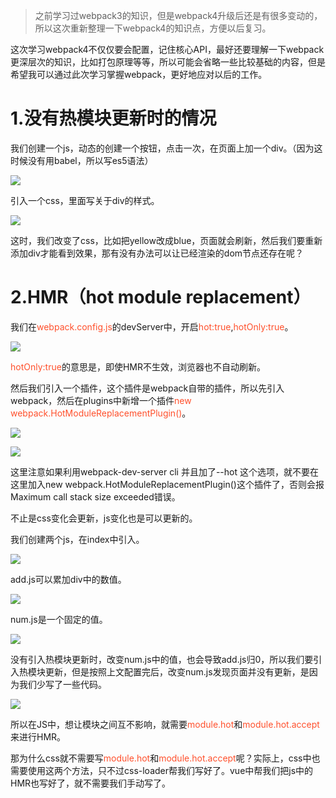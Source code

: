 >之前学习过webpack3的知识，但是webpack4升级后还是有很多变动的，所以这次重新整理一下webpack4的知识点，方便以后复习。

<p>这次学习webpack4不仅仅要会配置，记住核心API，最好还要理解一下webpack更深层次的知识，比如打包原理等等，所以可能会省略一些比较基础的内容，但是希望我可以通过此次学习掌握webpack，更好地应对以后的工作。</p>
<h1>1.没有热模块更新时的情况</h1>
<p>我们创建一个js，动态的创建一个按钮，点击一次，在页面上加一个div。（因为这时候没有用babel，所以写es5语法）</p>

![](https://user-gold-cdn.xitu.io/2019/4/25/16a54ac1e8f50c48?w=647&h=311&f=png&s=26156)

<p>引入一个css，里面写关于div的样式。</p>

![](https://user-gold-cdn.xitu.io/2019/4/25/16a54abfdc67116a?w=405&h=123&f=png&s=6307)

<p>这时，我们改变了css，比如把yellow改成blue，页面就会刷新，然后我们要重新添加div才能看到效果，那有没有办法可以让已经渲染的dom节点还存在呢？</p>
<h1>2.HMR（hot module replacement）</h1>
<p>我们在<font background=#fff5f5 color=#ff502c>webpack.config.js</font>的devServer中，开启<font background=#fff5f5 color=#ff502c>hot:true</font>,<font background=#fff5f5 color=#ff502c>hotOnly:true</font>。</p>

![](https://user-gold-cdn.xitu.io/2019/4/25/16a54b0f03267d03?w=349&h=228&f=png&s=8659)

<p><font background=#fff5f5 color=#ff502c>hotOnly:true</font>的意思是，即使HMR不生效，浏览器也不自动刷新。</p>

<p>然后我们引入一个插件，这个插件是webpack自带的插件，所以先引入webpack，然后在plugins中新增一个插件<font background=#fff5f5 color=#ff502c>new webpack.HotModuleReplacementPlugin()</font>。</p>


![](https://user-gold-cdn.xitu.io/2019/4/25/16a54b41c199a834?w=675&h=136&f=png&s=16662)


![](https://user-gold-cdn.xitu.io/2019/4/25/16a54b43436d11c5?w=561&h=205&f=png&s=14504)

<p>这里注意如果利用webpack-dev-server cli 并且加了--hot 这个选项，就不要在这里加入new webpack.HotModuleReplacementPlugin()这个插件了，否则会报Maximum call stack size exceeded错误。</p>

<p>不止是css变化会更新，js变化也是可以更新的。</p>

<p>我们创建两个js，在index中引入。</p>

![](https://user-gold-cdn.xitu.io/2019/4/25/16a54de3f4f6ed7b?w=444&h=166&f=png&s=7797)

<p>add.js可以累加div中的数值。</p>


![](https://user-gold-cdn.xitu.io/2019/4/25/16a54e3df3a4ee18?w=638&h=267&f=png&s=21562)

<p>num.js是一个固定的值。</p>

![](https://user-gold-cdn.xitu.io/2019/4/25/16a54de654367a8b?w=572&h=161&f=png&s=12711)

<p>没有引入热模块更新时，改变num.js中的值，也会导致add.js归0，所以我们要引入热模块更新，但是按照上文配置完后，改变num.js发现页面并没有更新，是因为我们少写了一些代码。</p>

![](https://user-gold-cdn.xitu.io/2019/4/25/16a54e57328f60a5?w=936&h=361&f=png&s=36558)

<p>所以在JS中，想让模块之间互不影响，就需要<font background=#fff5f5 color=#ff502c>module.hot</font>和<font background=#fff5f5 color=#ff502c>module.hot.accept</font>来进行HMR。</p>

<p>那为什么css就不需要写<font background=#fff5f5 color=#ff502c>module.hot</font>和<font background=#fff5f5 color=#ff502c>module.hot.accept</font>呢？实际上，css中也需要使用这两个方法，只不过css-loader帮我们写好了。vue中帮我们把js中的HMR也写好了，就不需要我们手动写了。</p>